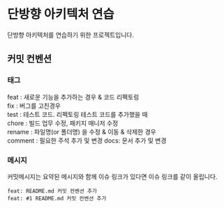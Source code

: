 # 단방향 아키텍처 연습

단방향 아키텍처를 연습하기 위한 프로젝트입니다.

## 커밋 컨벤션

### 태그
feat : 새로운 기능을 추가하는 경우 & 코드 리팩토링  
fix : 버그를 고친경우  
test : 테스트 코드. 리펙토링 테스트 코드를 추가했을 때  
chore : 빌드 업무 수정, 패키지 매니저 수정  
rename : 파일명(or 폴더명) 을 수정 & 이동 & 삭제한 경우  
comment : 필요한 주석 추가 및 변경
docs: 문서 추가 및 변경

### 메시지
커밋메시지는 요약된 메시지와 함께 이슈 링크가 있다면 이슈 링크를 같이 올립니다.
```
feat: README.md 커밋 컨벤션 추가 
feat: #1 README.md 커밋 컨벤션 추가 
```

